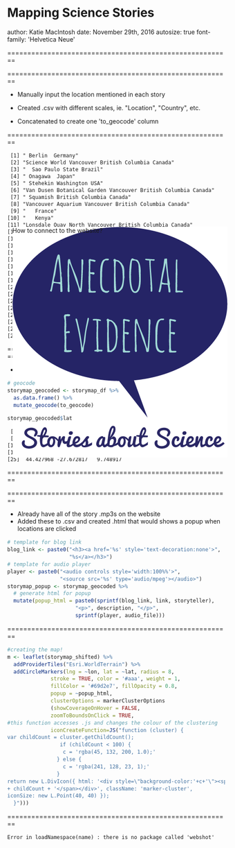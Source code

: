 <style>
.footer {
    color: black;
    background: #E8E8E8;
    position: fixed;
    top: 90%;
    text-align:center;
    width:100%;
}
.midcenter {
    position: fixed;
    top: 15%;
    left: 25%;
}
.small-code pre code {
  font-size: 1em;
}

.reveal h3 {
  word-wrap: normal;
  -moz-hyphens: none;
}
.reveal h1 {
  word-wrap: normal;
  -moz-hyphens: none;
}
</style>



Mapping Science Stories
========================================================
author: Katie MacIntosh
date: November 29th, 2016
autosize: true
font-family: 'Helvetica Neue'


========================================================

<a href="http://anecdotalevidence.ca/">
<div class = "midcenter"> 
<img src="AE-logo.png"></img>
</div>
</a>

========================================================


- Manually input the location mentioned in each story 

- Created .csv with different scales, ie. "Location", "Country", etc.

- Concatenated to create one 'to_geocode' column


========================================================



```
 [1] " Berlin  Germany"                                            
 [2] "Science World Vancouver British Columbia Canada"             
 [3] "  Sao Paulo State Brazil"                                    
 [4] " Onagawa  Japan"                                             
 [5] " Stehekin Washington USA"                                    
 [6] "Van Dusen Botanical Garden Vancouver British Columbia Canada"
 [7] " Squamish British Columbia Canada"                           
 [8] "Vancouver Aquarium Vancouver British Columbia Canada"        
 [9] "   France"                                                   
[10] "   Kenya"                                                    
[11] "Lonsdale Quay North Vancouver British Columbia Canada"       
[12] "Ohlone Regional Wilderness  California USA"                  
[13] "Mt. Baker  Washington USA"                                   
[14] "  British Columbia Canada"                                   
[15] "Jatun Sacha   Ecuador"                                       
[16] " Vancouver British Columbia Canada"                          
[17] "Kluane National Park  Yukon Territory Canada"                
[18] "  Sabah Malaysia"                                            
[19] " Vancouver British Columbia Canada"                          
[20] " Vancouver British Columbia Canada"                          
[21] "  Western Australia Australia"                               
[22] "1100 Chestnut St Vancouver British Columbia Canada"          
[23] "Bamfield  British Columbia Canada"                           
[24] "2800 Bullittsburg Church Rd Petersburg Kentucky USA"         
[25] "Yellowstone National Park  Wyoming USA"                      
[26] "  Western Australia Australia"                               
[27] "   Costa Rica"                                               
```

========================================================
- Used geocode function from 'ggmap' package; uses Google API


```r
# geocode
storymap_geocoded <- storymap_df %>% 
  as.data.frame() %>% 
  mutate_geocode(to_geocode)
```


```r
storymap_geocoded$lat
```

```
 [1]  52.520007  49.273450 -23.543179  38.449733  48.309303  49.238444
 [7]  49.701634  49.300144  46.227638  -0.023559  49.327776  37.526997
[13]  47.583237  53.726668  -1.085876  49.282729  60.750000   5.978840
[19]  49.282729  49.282729 -27.672817  49.276367  48.833289  39.085998
[25]  44.427968 -27.672817   9.748917
```

========================================================

<div class = "midcenter"> 
How to connect to the website?
</div>

========================================================

- Already have all of the story .mp3s on the website
- Added these to .csv and created .html that would shows a  popup when locations are clicked


```r
# template for blog link
blog_link <- paste0("<h3><a href='%s' style='text-decoration:none'>",
                    "%s</a></h3>")
# template for audio player
player <- paste0("<audio controls style='width:100%%'>",
                 "<source src='%s' type='audio/mpeg'></audio>")
storymap_popup <- storymap_geocoded %>% 
  # generate html for popup
  mutate(popup_html = paste0(sprintf(blog_link, link, storyteller),
                      "<p>", description, "</p>",
                      sprintf(player, audio_file)))
```

========================================================




```r
#creating the map!
m <- leaflet(storymap_shifted) %>% 
  addProviderTiles("Esri.WorldTerrain") %>% 
  addCircleMarkers(lng = ~lon, lat = ~lat, radius = 8, 
              stroke = TRUE, color = '#aaa', weight = 1, 
              fillColor = '#69d2e7', fillOpacity = 0.8,
              popup = ~popup_html,
              clusterOptions = markerClusterOptions
              (showCoverageOnHover = FALSE,
              zoomToBoundsOnClick = TRUE,
#this function accesses .js and changes the colour of the clustering
              iconCreateFunction=JS("function (cluster) {           
var childCount = cluster.getChildCount();  
                 if (childCount < 100) {  
                  c = 'rgba(45, 132, 200, 1.0);'
                } else { 
                  c = 'rgba(241, 128, 23, 1);'  
                }    
return new L.DivIcon({ html: '<div style=\"background-color:'+c+'\"><span>' 
+ childCount + '</span></div>', className: 'marker-cluster', 
iconSize: new L.Point(40, 40) });
  }")))
```

========================================================




```
Error in loadNamespace(name) : there is no package called 'webshot'
```
